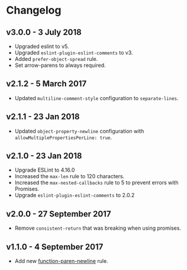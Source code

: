 # Changelog

## v3.0.0 - 3 July 2018

- Upgraded eslint to v5.
- Upgraded `eslint-plugin-eslint-comments` to v3.
- Added `prefer-object-spread` rule.
- Set arrow-parens to always required.

## v2.1.2 - 5 March 2017

- Updated `multiline-comment-style` configuration to `separate-lines`.

## v2.1.1 - 23 Jan 2018

- Updated `object-property-newline` configuration with `allowMultiplePropertiesPerLine: true`.

## v2.1.0 - 23 Jan 2018

- Upgrade ESLint to 4.16.0
- Increased the `max-len` rule to 120 characters.
- Increased the `max-nested-callbacks` rule to 5 to prevent errors with Promises.
- Upgrade `eslint-plugin-eslint-comments` to 2.0.2

## v2.0.0 - 27 September 2017

- Remove `consistent-return` that was breaking when using promises.

## v1.1.0 - 4 September 2017

- Add new [function-paren-newline](https://eslint.org/docs/rules/function-paren-newline) rule.
